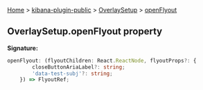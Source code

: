 [Home](./index) &gt; [kibana-plugin-public](./kibana-plugin-public.md) &gt; [OverlaySetup](./kibana-plugin-public.overlaysetup.md) &gt; [openFlyout](./kibana-plugin-public.overlaysetup.openflyout.md)

## OverlaySetup.openFlyout property

<b>Signature:</b>

```typescript
openFlyout: (flyoutChildren: React.ReactNode, flyoutProps?: {
        closeButtonAriaLabel?: string;
        'data-test-subj'?: string;
    }) => FlyoutRef;
```

